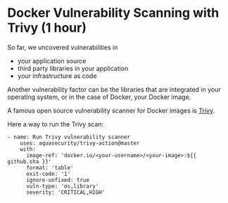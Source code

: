 # Docker Vulnerability Scanning with Trivy (1 hour)

So far, we uncovered vulnerabilities in

- your application source
- third party libraries in your application
- your infrastructure as code

Another vulnerability factor can be the libraries that are integrated in your operating system, or in the case of Docker, your Docker image.

A famous open source vulnerability scanner for Docker images is [Trivy](https://github.com/aquasecurity/trivy-action).

Here a way to run the Trivy scan:

    - name: Run Trivy vulnerability scanner
        uses: aquasecurity/trivy-action@master
        with:
          image-ref: 'docker.io/<your-username>/<your-image>:${{ github.sha }}'
          format: 'table'
          exit-code: '1'
          ignore-unfixed: true
          vuln-type: 'os,library'
          severity: 'CRITICAL,HIGH'
